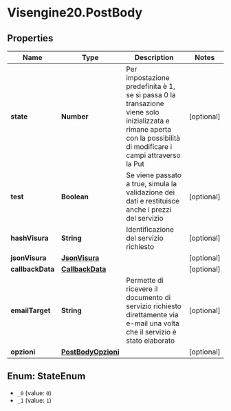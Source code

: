 # Visengine20.PostBody

## Properties
Name | Type | Description | Notes
------------ | ------------- | ------------- | -------------
**state** | **Number** | Per impostazione predefinita è 1, se si passa 0 la transazione viene solo inizializzata e rimane aperta con la possibilità di modificare i campi attraverso la Put | [optional] 
**test** | **Boolean** | Se viene passato a true, simula la validazione dei dati e restituisce anche i prezzi del servizio | [optional] 
**hashVisura** | **String** | Identificazione del servizio richiesto | [optional] 
**jsonVisura** | [**JsonVisura**](JsonVisura.md) |  | [optional] 
**callbackData** | [**CallbackData**](CallbackData.md) |  | [optional] 
**emailTarget** | **String** | Permette di ricevere il documento di servizio richiesto direttamente via e-mail una volta che il servizio è stato elaborato | [optional] 
**opzioni** | [**PostBodyOpzioni**](PostBodyOpzioni.md) |  | [optional] 

<a name="StateEnum"></a>
## Enum: StateEnum

* `_0` (value: `0`)
* `_1` (value: `1`)

